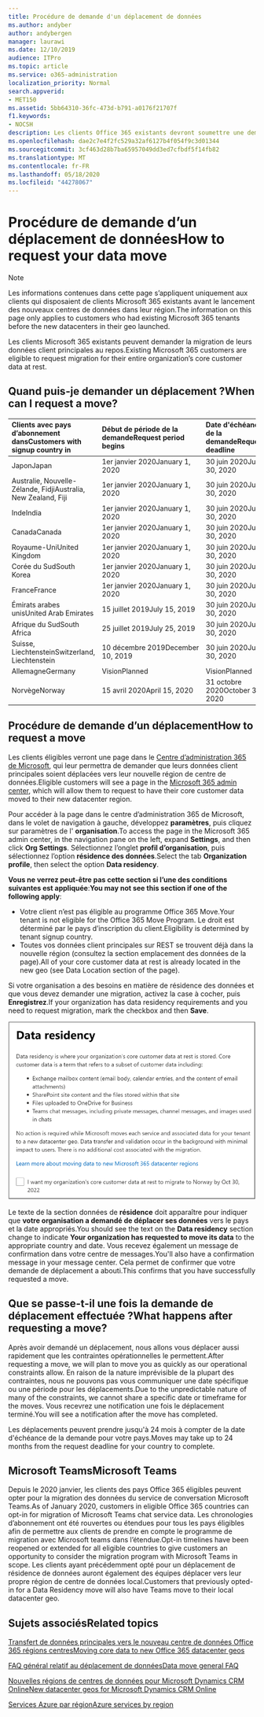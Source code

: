 ```yaml
---
title: Procédure de demande d'un déplacement de données
ms.author: andyber
author: andybergen
manager: laurawi
ms.date: 12/10/2019
audience: ITPro
ms.topic: article
ms.service: o365-administration
localization_priority: Normal
search.appverid:
- MET150
ms.assetid: 5bb64310-36fc-473d-b791-a0176f21707f
f1.keywords:
- NOCSH
description: Les clients Office 365 existants devront soumettre une demande avant la date d’échéance de leur pays afin que les données client des services Microsoft 365 participants soient déplacées vers leur nouvelle région géographique.
ms.openlocfilehash: dae2c7e4f2fc529a32af6127b4f054f9c3d01344
ms.sourcegitcommit: 3cf463d28b7ba65957049dd3ed7cfbdf5f14fb82
ms.translationtype: MT
ms.contentlocale: fr-FR
ms.lasthandoff: 05/18/2020
ms.locfileid: "44278067"
---
```

# <a name="how-to-request-your-data-move"></a><span data-ttu-id="99777-103">Procédure de demande d’un déplacement de données</span><span class="sxs-lookup"><span data-stu-id="99777-103">How to request your data move</span></span>

> [!NOTE]
> <span data-ttu-id="99777-104">Les informations contenues dans cette page s’appliquent uniquement aux clients qui disposaient de clients Microsoft 365 existants avant le lancement des nouveaux centres de données dans leur région.</span><span class="sxs-lookup"><span data-stu-id="99777-104">The information on this page only applies to customers who had existing Microsoft 365 tenants before the new datacenters in their geo launched.</span></span> 
  
<span data-ttu-id="99777-105">Les clients Microsoft 365 existants peuvent demander la migration de leurs données client principales au repos.</span><span class="sxs-lookup"><span data-stu-id="99777-105">Existing Microsoft 365 customers are eligible to request migration for their entire organization’s core customer data at rest.</span></span>  
  
## <a name="when-can-i-request-a-move"></a><span data-ttu-id="99777-106">Quand puis-je demander un déplacement ?</span><span class="sxs-lookup"><span data-stu-id="99777-106">When can I request a move?</span></span>

|<span data-ttu-id="99777-107">**Clients avec pays d’abonnement dans**</span><span class="sxs-lookup"><span data-stu-id="99777-107">**Customers with signup country in**</span></span>|<span data-ttu-id="99777-108">**Début de période de la demande**</span><span class="sxs-lookup"><span data-stu-id="99777-108">**Request period begins**</span></span>|<span data-ttu-id="99777-109">**Date d'échéance de la demande**</span><span class="sxs-lookup"><span data-stu-id="99777-109">**Request deadline**</span></span>|
|:-----|:-----|:-----|
|<span data-ttu-id="99777-110">Japon</span><span class="sxs-lookup"><span data-stu-id="99777-110">Japan</span></span>  <br/> |<span data-ttu-id="99777-111">1er janvier 2020</span><span class="sxs-lookup"><span data-stu-id="99777-111">January 1, 2020</span></span>  <br/> |<span data-ttu-id="99777-112">30 juin 2020</span><span class="sxs-lookup"><span data-stu-id="99777-112">June 30, 2020</span></span>  <br/> |
|<span data-ttu-id="99777-113">Australie, Nouvelle-Zélande, Fidji</span><span class="sxs-lookup"><span data-stu-id="99777-113">Australia, New Zealand, Fiji</span></span>  <br/> |<span data-ttu-id="99777-114">1er janvier 2020</span><span class="sxs-lookup"><span data-stu-id="99777-114">January 1, 2020</span></span>  <br/> |<span data-ttu-id="99777-115">30 juin 2020</span><span class="sxs-lookup"><span data-stu-id="99777-115">June 30, 2020</span></span>  <br/> |
|<span data-ttu-id="99777-116">Inde</span><span class="sxs-lookup"><span data-stu-id="99777-116">India</span></span>  <br/> |<span data-ttu-id="99777-117">1er janvier 2020</span><span class="sxs-lookup"><span data-stu-id="99777-117">January 1, 2020</span></span>  <br/> |<span data-ttu-id="99777-118">30 juin 2020</span><span class="sxs-lookup"><span data-stu-id="99777-118">June 30, 2020</span></span>  <br/> |
|<span data-ttu-id="99777-119">Canada</span><span class="sxs-lookup"><span data-stu-id="99777-119">Canada</span></span>  <br/> |<span data-ttu-id="99777-120">1er janvier 2020</span><span class="sxs-lookup"><span data-stu-id="99777-120">January 1, 2020</span></span>  <br/> |<span data-ttu-id="99777-121">30 juin 2020</span><span class="sxs-lookup"><span data-stu-id="99777-121">June 30, 2020</span></span>  <br/> |
|<span data-ttu-id="99777-122">Royaume-Uni</span><span class="sxs-lookup"><span data-stu-id="99777-122">United Kingdom</span></span>  <br/> |<span data-ttu-id="99777-123">1er janvier 2020</span><span class="sxs-lookup"><span data-stu-id="99777-123">January 1, 2020</span></span>  <br/> |<span data-ttu-id="99777-124">30 juin 2020</span><span class="sxs-lookup"><span data-stu-id="99777-124">June 30, 2020</span></span>  <br/> |
|<span data-ttu-id="99777-125">Corée du Sud</span><span class="sxs-lookup"><span data-stu-id="99777-125">South Korea</span></span>  <br/> |<span data-ttu-id="99777-126">1er janvier 2020</span><span class="sxs-lookup"><span data-stu-id="99777-126">January 1, 2020</span></span>  <br/> |<span data-ttu-id="99777-127">30 juin 2020</span><span class="sxs-lookup"><span data-stu-id="99777-127">June 30, 2020</span></span>  <br/> |
|<span data-ttu-id="99777-128">France</span><span class="sxs-lookup"><span data-stu-id="99777-128">France</span></span>  <br/> |<span data-ttu-id="99777-129">1er janvier 2020</span><span class="sxs-lookup"><span data-stu-id="99777-129">January 1, 2020</span></span>  <br/> |<span data-ttu-id="99777-130">30 juin 2020</span><span class="sxs-lookup"><span data-stu-id="99777-130">June 30, 2020</span></span>  <br/> |
|<span data-ttu-id="99777-131">Émirats arabes unis</span><span class="sxs-lookup"><span data-stu-id="99777-131">United Arab Emirates</span></span>  <br/> |<span data-ttu-id="99777-132">15 juillet 2019</span><span class="sxs-lookup"><span data-stu-id="99777-132">July 15, 2019</span></span>  <br/> |<span data-ttu-id="99777-133">30 juin 2020</span><span class="sxs-lookup"><span data-stu-id="99777-133">June 30, 2020</span></span>  <br/> |
|<span data-ttu-id="99777-134">Afrique du Sud</span><span class="sxs-lookup"><span data-stu-id="99777-134">South Africa</span></span>  <br/> |<span data-ttu-id="99777-135">25 juillet 2019</span><span class="sxs-lookup"><span data-stu-id="99777-135">July 25, 2019</span></span>  <br/> |<span data-ttu-id="99777-136">30 juin 2020</span><span class="sxs-lookup"><span data-stu-id="99777-136">June 30, 2020</span></span>  <br/> |
|<span data-ttu-id="99777-137">Suisse, Liechtenstein</span><span class="sxs-lookup"><span data-stu-id="99777-137">Switzerland, Liechtenstein</span></span>  <br/> |<span data-ttu-id="99777-138">10 décembre 2019</span><span class="sxs-lookup"><span data-stu-id="99777-138">December 10, 2019</span></span>  <br/> |<span data-ttu-id="99777-139">30 juin 2020</span><span class="sxs-lookup"><span data-stu-id="99777-139">June 30, 2020</span></span>  <br/> |
|<span data-ttu-id="99777-140">Allemagne</span><span class="sxs-lookup"><span data-stu-id="99777-140">Germany</span></span>  <br/> |<span data-ttu-id="99777-141">Vision</span><span class="sxs-lookup"><span data-stu-id="99777-141">Planned</span></span>  <br/> |<span data-ttu-id="99777-142">Vision</span><span class="sxs-lookup"><span data-stu-id="99777-142">Planned</span></span>  <br/> |
|<span data-ttu-id="99777-143">Norvège</span><span class="sxs-lookup"><span data-stu-id="99777-143">Norway</span></span>  <br/> |<span data-ttu-id="99777-144">15 avril 2020</span><span class="sxs-lookup"><span data-stu-id="99777-144">April 15, 2020</span></span>  <br/> |<span data-ttu-id="99777-145">31 octobre 2020</span><span class="sxs-lookup"><span data-stu-id="99777-145">October 31, 2020</span></span>  <br/> |
   
## <a name="how-to-request-a-move"></a><span data-ttu-id="99777-146">Procédure de demande d’un déplacement</span><span class="sxs-lookup"><span data-stu-id="99777-146">How to request a move</span></span>

<span data-ttu-id="99777-147">Les clients éligibles verront une page dans le [Centre d’administration 365 de Microsoft](https://aka.ms/365admin), qui leur permettra de demander que leurs données client principales soient déplacées vers leur nouvelle région de centre de données.</span><span class="sxs-lookup"><span data-stu-id="99777-147">Eligible customers will see a page in the [Microsoft 365 admin center](https://aka.ms/365admin), which will allow them to request to have their core customer data moved to their new datacenter region.</span></span>  
  
<span data-ttu-id="99777-148">Pour accéder à la page dans le centre d’administration 365 de Microsoft, dans le volet de navigation à gauche, développez **paramètres**, puis cliquez sur paramètres de l' **organisation**.</span><span class="sxs-lookup"><span data-stu-id="99777-148">To access the page in the Microsoft 365 admin center, in the navigation pane on the left, expand **Settings**, and then click **Org Settings**.</span></span>
<span data-ttu-id="99777-149">Sélectionnez l’onglet **profil d’organisation**, puis sélectionnez l’option **résidence des données**.</span><span class="sxs-lookup"><span data-stu-id="99777-149">Select the tab **Organization profile**, then select the option **Data residency**.</span></span>
  
<span data-ttu-id="99777-150">**Vous ne verrez peut-être pas cette section si l’une des conditions suivantes est appliquée**:</span><span class="sxs-lookup"><span data-stu-id="99777-150">**You may not see this section if one of the following apply**:</span></span>
- <span data-ttu-id="99777-151">Votre client n’est pas éligible au programme Office 365 Move.</span><span class="sxs-lookup"><span data-stu-id="99777-151">Your tenant is not eligible for the Office 365 Move Program.</span></span>  <span data-ttu-id="99777-152">Le droit est déterminé par le pays d’inscription du client.</span><span class="sxs-lookup"><span data-stu-id="99777-152">Eligibility is determined by tenant signup country.</span></span>
- <span data-ttu-id="99777-153">Toutes vos données client principales sur REST se trouvent déjà dans la nouvelle région (consultez la section emplacement des données de la page).</span><span class="sxs-lookup"><span data-stu-id="99777-153">All of your core customer data at rest is already located in the new geo (see Data Location section of the page).</span></span> 
  
<span data-ttu-id="99777-154">Si votre organisation a des besoins en matière de résidence des données et que vous devez demander une migration, activez la case à cocher, puis **Enregistrez**.</span><span class="sxs-lookup"><span data-stu-id="99777-154">If your organization has data residency requirements and you need to request migration, mark the checkbox and then **Save**.</span></span>
  
![Écran de l'action d'abonnement dans le centre de données](media/dataresidencyflyoutae.jpg)
  
<span data-ttu-id="99777-156">Le texte de la section données de **résidence** doit apparaître pour indiquer que **votre organisation a demandé de déplacer ses données** vers le pays et la date appropriés.</span><span class="sxs-lookup"><span data-stu-id="99777-156">You should see the text on the **Data residency** section change to indicate **Your organization has requested to move its data** to the appropriate country and date.</span></span> <span data-ttu-id="99777-157">Vous recevez également un message de confirmation dans votre centre de messages.</span><span class="sxs-lookup"><span data-stu-id="99777-157">You'll also have a confirmation message in your message center.</span></span> <span data-ttu-id="99777-158">Cela permet de confirmer que votre demande de déplacement a abouti.</span><span class="sxs-lookup"><span data-stu-id="99777-158">This confirms that you have successfully requested a move.</span></span> 


  
## <a name="what-happens-after-requesting-a-move"></a><span data-ttu-id="99777-159">Que se passe-t-il une fois la demande de déplacement effectuée ?</span><span class="sxs-lookup"><span data-stu-id="99777-159">What happens after requesting a move?</span></span>

<span data-ttu-id="99777-160">Après avoir demandé un déplacement, nous allons vous déplacer aussi rapidement que les contraintes opérationnelles le permettent.</span><span class="sxs-lookup"><span data-stu-id="99777-160">After requesting a move, we will plan to move you as quickly as our operational constraints allow.</span></span> <span data-ttu-id="99777-161">En raison de la nature imprévisible de la plupart des contraintes, nous ne pouvons pas vous communiquer une date spécifique ou une période pour les déplacements.</span><span class="sxs-lookup"><span data-stu-id="99777-161">Due to the unpredictable nature of many of the constraints, we cannot share a specific date or timeframe for the moves.</span></span> <span data-ttu-id="99777-162">Vous recevrez une notification une fois le déplacement terminé.</span><span class="sxs-lookup"><span data-stu-id="99777-162">You will see a notification after the move has completed.</span></span>
  
<span data-ttu-id="99777-163">Les déplacements peuvent prendre jusqu'à 24 mois à compter de la date d'échéance de la demande pour votre pays.</span><span class="sxs-lookup"><span data-stu-id="99777-163">Moves may take up to 24 months from the request deadline for your country to complete.</span></span>
  
## <a name="microsoft-teams"></a><span data-ttu-id="99777-164">Microsoft Teams</span><span class="sxs-lookup"><span data-stu-id="99777-164">Microsoft Teams</span></span>

<span data-ttu-id="99777-165">Depuis le 2020 janvier, les clients des pays Office 365 éligibles peuvent opter pour la migration des données du service de conversation Microsoft Teams.</span><span class="sxs-lookup"><span data-stu-id="99777-165">As of January 2020, customers in eligible Office 365 countries can opt-in for migration of Microsoft Teams chat service data.</span></span>  <span data-ttu-id="99777-166">Les chronologies d’abonnement ont été rouvertes ou étendues pour tous les pays éligibles afin de permettre aux clients de prendre en compte le programme de migration avec Microsoft teams dans l’étendue.</span><span class="sxs-lookup"><span data-stu-id="99777-166">Opt-in timelines have been reopened or extended for all eligible countries to give customers an opportunity to consider the migration program with Microsoft Teams in scope.</span></span> <span data-ttu-id="99777-167">Les clients ayant précédemment opté pour un déplacement de résidence de données auront également des équipes déplacer vers leur propre région de centre de données local.</span><span class="sxs-lookup"><span data-stu-id="99777-167">Customers that previously opted-in for a Data Residency move will also have Teams move to their local datacenter geo.</span></span>

## <a name="related-topics"></a><span data-ttu-id="99777-168">Sujets associés</span><span class="sxs-lookup"><span data-stu-id="99777-168">Related topics</span></span>

[<span data-ttu-id="99777-169">Transfert de données principales vers le nouveau centre de données Office 365 régions centres</span><span class="sxs-lookup"><span data-stu-id="99777-169">Moving core data to new Office 365 datacenter geos</span></span>](moving-data-to-new-datacenter-geos.md)

[<span data-ttu-id="99777-170">FAQ général relatif au déplacement de données</span><span class="sxs-lookup"><span data-stu-id="99777-170">Data move general FAQ</span></span>](data-move-faq.md)

[<span data-ttu-id="99777-171">Nouvelles régions de centres de données pour Microsoft Dynamics CRM Online</span><span class="sxs-lookup"><span data-stu-id="99777-171">New datacenter geos for Microsoft Dynamics CRM Online</span></span>](https://go.microsoft.com/fwlink/p/?Linkid=615924)
  
[<span data-ttu-id="99777-172">Services Azure par région</span><span class="sxs-lookup"><span data-stu-id="99777-172">Azure services by region</span></span>](https://azure.microsoft.com/regions/)
  

